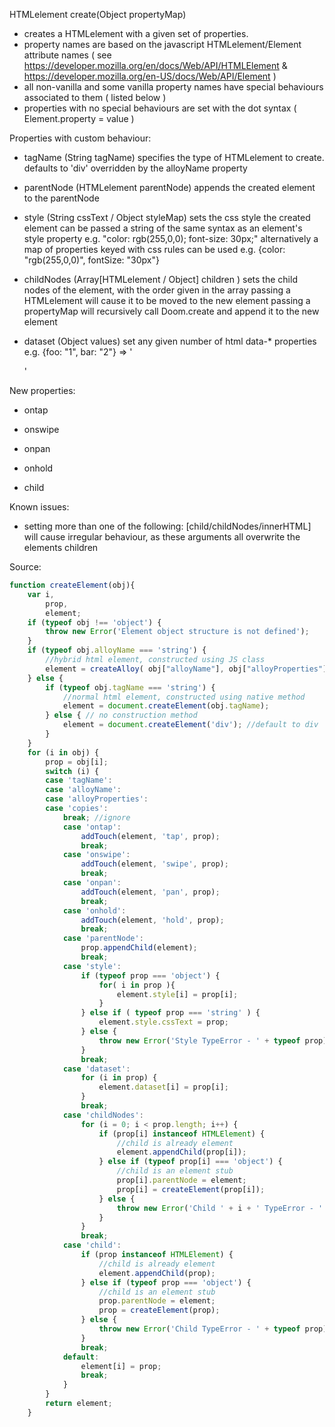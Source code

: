 HTMLelement create(Object propertyMap)

- creates a HTMLelement with a given set of properties.
- property names are based on the javascript HTMLelement/Element attribute names ( see https://developer.mozilla.org/en/docs/Web/API/HTMLElement & https://developer.mozilla.org/en-US/docs/Web/API/Element )
- all non-vanilla and some vanilla property names have special behaviours associated to them ( listed below )
- properties with no special behaviours are set with the dot syntax ( Element.property = value )

Properties with custom behaviour:

- tagName (String tagName)
specifies the type of HTMLelement to create. 
defaults to 'div'
overridden by the alloyName property

- parentNode (HTMLelement parentNode)
appends the created element to the parentNode

- style (String cssText / Object styleMap)
sets the css style the created element
can be passed a string of the same syntax as an element's style property e.g. "color: rgb(255,0,0); font-size: 30px;"
alternatively a map of properties keyed with css rules can be used e.g. {color: "rgb(255,0,0)", fontSize: "30px"}

- childNodes (Array[HTMLelement / Object] children )
sets the child nodes of the element, with the order given in the array 
passing a HTMLelement will cause it to be moved to the new element
passing a propertyMap will recursively call Doom.create and append it to the new element

- dataset (Object values)
set any given number of html data-* properties e.g. {foo: "1", bar: "2"} => '<div data-foo="1" data-bar="2"></div>'

New properties:

- ontap

- onswipe

- onpan

- onhold

- child

Known issues:

- setting more than one of the following: [child/childNodes/innerHTML] will cause irregular behaviour, as these arguments all overwrite the elements children

Source: 

```javascript
function createElement(obj){
    var i,
        prop,
        element;
    if (typeof obj !== 'object') {
        throw new Error('Element object structure is not defined');
    }
    if (typeof obj.alloyName === 'string') { 
        //hybrid html element, constructed using JS class
        element = createAlloy( obj["alloyName"], obj["alloyProperties"] || {} );
    } else { 
        if (typeof obj.tagName === 'string') { 
            //normal html element, constructed using native method
            element = document.createElement(obj.tagName);
        } else { // no construction method 
            element = document.createElement('div'); //default to div
        }
    }
    for (i in obj) {
        prop = obj[i];
        switch (i) {
        case 'tagName': 
        case 'alloyName':
        case 'alloyProperties':
        case 'copies':
            break; //ignore 
            case 'ontap':
                addTouch(element, 'tap', prop);
                break;	
            case 'onswipe':
                addTouch(element, 'swipe', prop);
                break; 	
            case 'onpan':
                addTouch(element, 'pan', prop);
                break;
            case 'onhold':
                addTouch(element, 'hold', prop);
                break;
            case 'parentNode':
                prop.appendChild(element);
                break;
            case 'style':
                if (typeof prop === 'object') {
                    for( i in prop ){
                        element.style[i] = prop[i];
                    }
                } else if ( typeof prop === 'string' ) {
                    element.style.cssText = prop;
                } else {
                    throw new Error('Style TypeError - ' + typeof prop);
                }
                break;
            case 'dataset':
                for (i in prop) {
                    element.dataset[i] = prop[i];
                }
                break;
            case 'childNodes':
                for (i = 0; i < prop.length; i++) {
                    if (prop[i] instanceof HTMLElement) { 
                        //child is already element
                        element.appendChild(prop[i]);
                    } else if (typeof prop[i] === 'object') { 
                        //child is an element stub
                        prop[i].parentNode = element;
                        prop[i] = createElement(prop[i]);
                    } else {
                        throw new Error('Child ' + i + ' TypeError - ' + typeof prop[i]);
                    }
                }
                break;
            case 'child':
                if (prop instanceof HTMLElement) { 
                    //child is already element
                    element.appendChild(prop);
                } else if (typeof prop === 'object') { 
                    //child is an element stub
                    prop.parentNode = element;
                    prop = createElement(prop);
                } else {
                    throw new Error('Child TypeError - ' + typeof prop);
                }
                break;
            default:
                element[i] = prop;
                break;
            }
        }
        return element;
    }
```
